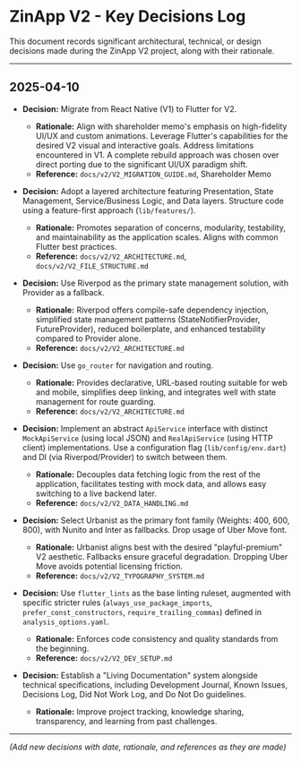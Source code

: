 # ZinApp V2 - Key Decisions Log

This document records significant architectural, technical, or design decisions made during the ZinApp V2 project, along with their rationale.

---

## 2025-04-10

*   **Decision:** Migrate from React Native (V1) to Flutter for V2.
    *   **Rationale:** Align with shareholder memo's emphasis on high-fidelity UI/UX and custom animations. Leverage Flutter's capabilities for the desired V2 visual and interactive goals. Address limitations encountered in V1. A complete rebuild approach was chosen over direct porting due to the significant UI/UX paradigm shift.
    *   **Reference:** `docs/v2/V2_MIGRATION_GUIDE.md`, Shareholder Memo

*   **Decision:** Adopt a layered architecture featuring Presentation, State Management, Service/Business Logic, and Data layers. Structure code using a feature-first approach (`lib/features/`).
    *   **Rationale:** Promotes separation of concerns, modularity, testability, and maintainability as the application scales. Aligns with common Flutter best practices.
    *   **Reference:** `docs/v2/V2_ARCHITECTURE.md`, `docs/v2/V2_FILE_STRUCTURE.md`

*   **Decision:** Use Riverpod as the primary state management solution, with Provider as a fallback.
    *   **Rationale:** Riverpod offers compile-safe dependency injection, simplified state management patterns (StateNotifierProvider, FutureProvider), reduced boilerplate, and enhanced testability compared to Provider alone.
    *   **Reference:** `docs/v2/V2_ARCHITECTURE.md`

*   **Decision:** Use `go_router` for navigation and routing.
    *   **Rationale:** Provides declarative, URL-based routing suitable for web and mobile, simplifies deep linking, and integrates well with state management for route guarding.
    *   **Reference:** `docs/v2/V2_ARCHITECTURE.md`

*   **Decision:** Implement an abstract `ApiService` interface with distinct `MockApiService` (using local JSON) and `RealApiService` (using HTTP client) implementations. Use a configuration flag (`lib/config/env.dart`) and DI (via Riverpod/Provider) to switch between them.
    *   **Rationale:** Decouples data fetching logic from the rest of the application, facilitates testing with mock data, and allows easy switching to a live backend later.
    *   **Reference:** `docs/v2/V2_DATA_HANDLING.md`

*   **Decision:** Select Urbanist as the primary font family (Weights: 400, 600, 800), with Nunito and Inter as fallbacks. Drop usage of Uber Move font.
    *   **Rationale:** Urbanist aligns best with the desired "playful-premium" V2 aesthetic. Fallbacks ensure graceful degradation. Dropping Uber Move avoids potential licensing friction.
    *   **Reference:** `docs/v2/V2_TYPOGRAPHY_SYSTEM.md`

*   **Decision:** Use `flutter_lints` as the base linting ruleset, augmented with specific stricter rules (`always_use_package_imports`, `prefer_const_constructors`, `require_trailing_commas`) defined in `analysis_options.yaml`.
    *   **Rationale:** Enforces code consistency and quality standards from the beginning.
    *   **Reference:** `docs/v2/V2_DEV_SETUP.md`

*   **Decision:** Establish a "Living Documentation" system alongside technical specifications, including Development Journal, Known Issues, Decisions Log, Did Not Work Log, and Do Not Do guidelines.
    *   **Rationale:** Improve project tracking, knowledge sharing, transparency, and learning from past challenges.

---

*(Add new decisions with date, rationale, and references as they are made)*
